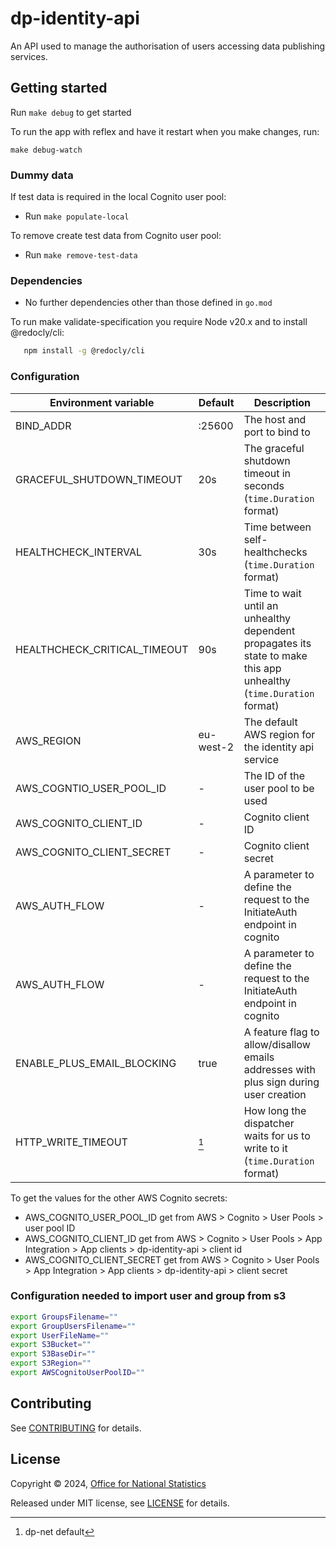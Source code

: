 # dp-identity-api

An API used to manage the authorisation of users accessing data publishing services.

## Getting started

Run `make debug` to get started

To run the app with reflex and have it restart when you make changes, run:

`make debug-watch`

### Dummy data

If test data is required in the local Cognito user pool:

* Run `make populate-local`

To remove create test data from Cognito user pool:

* Run `make remove-test-data`

### Dependencies

* No further dependencies other than those defined in `go.mod`

To run make validate-specification you require Node v20.x and to install @redocly/cli:

```sh
   npm install -g @redocly/cli
```

### Configuration

| Environment variable         | Default   | Description                                                                                                        
|------------------------------|-----------|--------------------------------------------------------------------------------------------------------------------
| BIND_ADDR                    | :25600    | The host and port to bind to                                                                                       
| GRACEFUL_SHUTDOWN_TIMEOUT    | 20s       | The graceful shutdown timeout in seconds (`time.Duration` format)                                                  
| HEALTHCHECK_INTERVAL         | 30s       | Time between self-healthchecks (`time.Duration` format)                                                            
| HEALTHCHECK_CRITICAL_TIMEOUT | 90s       | Time to wait until an unhealthy dependent propagates its state to make this app unhealthy (`time.Duration` format) 
| AWS_REGION                   | eu-west-2 | The default AWS region for the identity api service                                                                
| AWS_COGNTIO_USER_POOL_ID     | -         | The ID of the user pool to be used                                                                                 
| AWS_COGNITO_CLIENT_ID        | -         | Cognito client ID                                                                                                  
| AWS_COGNITO_CLIENT_SECRET    | -         | Cognito client secret                                                                                              
| AWS_AUTH_FLOW                | -         | A parameter to define the request to the InitiateAuth endpoint in cognito                                          
| AWS_AUTH_FLOW                | -         | A parameter to define the request to the InitiateAuth endpoint in cognito                                          
| ENABLE_PLUS_EMAIL_BLOCKING   | true      | A feature flag to allow/disallow emails addresses with plus sign during user creation                              
| HTTP_WRITE_TIMEOUT           | [^dpnet]  | How long the dispatcher waits for us to write to it (`time.Duration` format)                                       

[^dpnet]: dp-net default

To get the values for the other AWS Cognito secrets:

* AWS_COGNITO_USER_POOL_ID get from AWS > Cognito > User Pools > user pool ID
* AWS_COGNITO_CLIENT_ID get from AWS > Cognito > User Pools > App Integration > App clients > dp-identity-api > client
  id
* AWS_COGNITO_CLIENT_SECRET get from AWS > Cognito > User Pools > App Integration > App clients > dp-identity-api >
  client secret

### Configuration needed to import user and group from s3

```sh
export GroupsFilename=""
export GroupUsersFilename=""
export UserFileName=""
export S3Bucket=""
export S3BaseDir=""
export S3Region=""
export AWSCognitoUserPoolID=""
```

## Contributing

See [CONTRIBUTING](CONTRIBUTING.md) for details.

## License

Copyright © 2024, [Office for National Statistics](https://www.ons.gov.uk)

Released under MIT license, see [LICENSE](LICENSE.md) for details.
